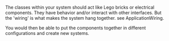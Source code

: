 The classes within your system should act like Lego bricks or electrical components. They have behavior and/or interact with other interfaces. But the 'wiring' is what makes the system hang together. see ApplicationWiring.

You would then be able to put the components together in different configurations and create new systems.